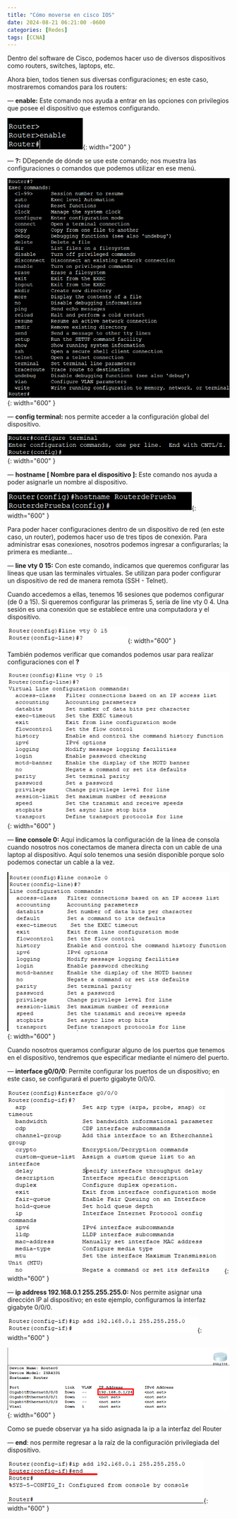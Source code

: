 ```yaml
---
title: "Cómo moverse en cisco IOS"
date: 2024-08-21 06:21:00 -0600
categories: [Redes]
tags: [CCNA]
---
```


Dentro del software de Cisco, podemos hacer uso de diversos dispositivos como routers, switches, laptops, etc.

Ahora bien, todos tienen sus diversas configuraciones; en este caso, mostraremos comandos para los routers:

— **enable:**  Este comando nos ayuda a entrar en las opciones con privilegios que posee el dispositivo que estemos configurando.

![alt text](/assets/01-cisco.png){: width="200" }

— **?:** DDepende de dónde se use este comando; nos muestra las configuraciones o comandos que podemos utilizar en ese menú.

![alt text](/assets/02-cisco.png){: width="600" }

— **config terminal:** nos permite acceder a la configuración global del dispositivo.

![alt text](/assets/03-cisco.png){: width="600" }

— **hostname [ Nombre para el dispositivo ]:** Este comando nos ayuda a poder asignarle un nombre al dispositivo.

![alt text](/assets/04-cisco.png){: width="600" }

Para poder hacer configuraciones dentro de un dispositivo de red (en este caso, un router), podemos hacer uso de tres tipos de conexión. Para administrar esas conexiones, nosotros podemos ingresar a configurarlas; la primera es mediante...

— **line vty 0 15:** Con este comando, indicamos que queremos configurar las líneas que usan las terminales virtuales. Se utilizan para poder configurar un dispositivo de red de manera remota (SSH - Telnet).

Cuando accedemos a ellas, tenemos 16 sesiones que podemos configurar (de 0 a 15). Si queremos configurar las primeras 5, sería de line vty 0 4. Una sesión es una conexión que se establece entre una computadora y el dispositivo.

![alt text](/assets/05-cisco.png){: width="600" }

También podemos verificar que comandos podemos usar para realizar configuraciones con el **?**

![alt text](/assets/06-cisco.png){: width="600" }

— **line console 0:** Aquí indicamos la configuración de la línea de consola cuando nosotros nos conectamos de manera directa con un cable de una laptop al dispositivo. Aquí solo tenemos una sesión disponible porque solo podemos conectar un cable a la vez.

![alt text](/assets/07-cisco.png){: width="600" }

Cuando nosotros queramos configurar alguno de los puertos que tenemos en el dispositivo, tendremos que especificar mediante el número del puerto.

— **interface g0/0/0**: Permite configurar los puertos de un dispositivo; en este caso, se configurará el puerto gigabyte 0/0/0.

![alt text](/assets/08-cisco.png){: width="600" }

— **ip address 192.168.0.1 255.255.255.0:** Nos permite asignar una dirección IP al dispositivo; en este ejemplo, configuramos la interfaz gigabyte 0/0/0.

![alt text](/assets/09-cisco.png){: width="600" }

![alt text](/assets/10-cisco.png){: width="600" }

Como se puede observar ya ha sido asignada la ip a la interfaz del Router

— **end**: nos permite regresar a la raíz de la configuración privilegiada del dispositivo.

![alt text](/assets/11-cisco.png){: width="600" }




